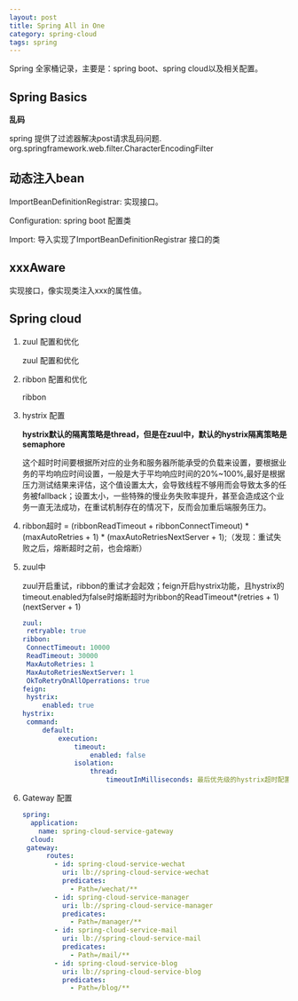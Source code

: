```yaml
---
layout: post
title: Spring All in One
category: spring-cloud
tags: spring
---
```

Spring 全家桶记录，主要是：spring boot、spring cloud以及相关配置。

## Spring Basics

**乱码**

spring 提供了过滤器解决post请求乱码问题.
org.springframework.web.filter.CharacterEncodingFilter

## 动态注入bean

ImportBeanDefinitionRegistrar: 实现接口。

Configuration: spring boot 配置类

Import: 导入实现了ImportBeanDefinitionRegistrar 接口的类

## xxxAware

实现接口，像实现类注入xxx的属性值。



## Spring cloud

1. zuul 配置和优化

   zuul 配置和优化

2. ribbon 配置和优化

   ribbon

3. hystrix 配置

   **hystrix默认的隔离策略是thread，但是在zuul中，默认的hystrix隔离策略是semaphore**

   这个超时时间要根据所对应的业务和服务器所能承受的负载来设置，要根据业务的平均响应时间设置，一般是大于平均响应时间的20%~100%,最好是根据压力测试结果来评估，这个值设置太大，会导致线程不够用而会导致太多的任务被fallback；设置太小，一些特殊的慢业务失败率提升，甚至会造成这个业务一直无法成功，在重试机制存在的情况下，反而会加重后端服务压力。

4. ribbon超时 = (ribbonReadTimeout + ribbonConnectTimeout) * (maxAutoRetries + 1) * (maxAutoRetriesNextServer + 1);（发现：重试失败之后，熔断超时之前，也会熔断）

5. zuul中

   zuul开启重试，ribbon的重试才会起效；feign开启hystrix功能，且hystrix的timeout.enabled为false时熔断超时为ribbon的ReadTimeout*(retries + 1)(nextServer + 1)

   ```yaml
   zuul:
   	retryable: true
   ribbon:
   	ConnectTimeout: 10000
   	ReadTimeout: 30000
   	MaxAutoRetries: 1
   	MaxAutoRetriesNextServer: 1
   	OkToRetryOnAllOperrations: true
   feign:
   	hystrix:
   		enabled: true
   hystrix:
   	command:
   		default:
   			execution:
   				timeout:
   					enabled: false
   				isolation:
   					thread:
   						timeoutInMilliseconds: 最后优先级的hystrix超时配置(ribbon的超时起效)
   ```

6. Gateway 配置

   ```yaml
   spring:
     application:
       name: spring-cloud-service-gateway
     cloud:
    gateway:
         routes:
           - id: spring-cloud-service-wechat
             uri: lb://spring-cloud-service-wechat
             predicates:
               - Path=/wechat/**
           - id: spring-cloud-service-manager
             uri: lb://spring-cloud-service-manager
             predicates:
               - Path=/manager/**
           - id: spring-cloud-service-mail
             uri: lb://spring-cloud-service-mail
             predicates:
               - Path=/mail/**
           - id: spring-cloud-service-blog
             uri: lb://spring-cloud-service-blog
             predicates:
               - Path=/blog/**
   
   
   
   ```
   
   

